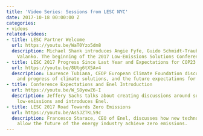 ```yaml
---
title: 'Video Series: Sessions from LESC NYC'
date: 2017-10-18 00:00:00 Z
categories:
- videos
related-videos:
- title: LESC Partner Welcome
  url: https://youtu.be/WaT0Yzo5dm8
  description: Michael Shank introduces Angie Fyfe, Guido Schmidt-Traub, and Rasmus
    Valanko. The beginning of the 2017 Low-Emissions Solutions Conference.
- title: LESC 2017 Progress Since Last Year and Expectations for COP23
  url: https://youtu.be/8Utg6tX5Av4
  description: Laurence Tubiana, CEOP European Climate Foundation discusses planning
    and progress of climate solutions, and the future expectations for COP23.
- title: Conference Expectations and Enel Introduction
  url: https://youtu.be/W_S8yewZ6-I
  description: Jeffery Sachs talks about creating discussions around solutions for
    low-emissions and introduces Enel.
- title: LESC 2017 Road Towards Zero Emissions
  url: https://youtu.be/As5JZTKL59c
  description: Francesco Starace, CEO of Enel, discusses how new technologies can
    allow the future of the energy industry achieve zero emissions.
---
```


